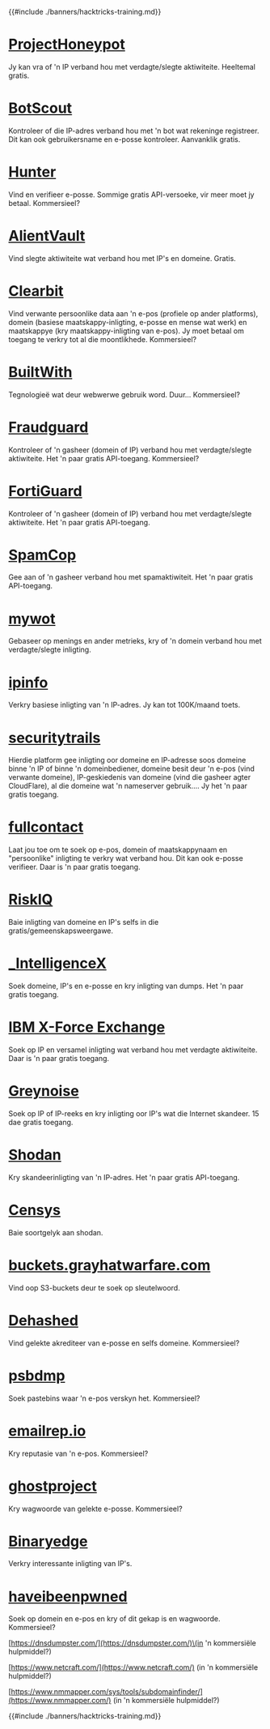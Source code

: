 {{#include ./banners/hacktricks-training.md}}

# [ProjectHoneypot](https://www.projecthoneypot.org/)

Jy kan vra of 'n IP verband hou met verdagte/slegte aktiwiteite. Heeltemal gratis.

# [**BotScout**](http://botscout.com/api.htm)

Kontroleer of die IP-adres verband hou met 'n bot wat rekeninge registreer. Dit kan ook gebruikersname en e-posse kontroleer. Aanvanklik gratis.

# [Hunter](https://hunter.io/)

Vind en verifieer e-posse. 
Sommige gratis API-versoeke, vir meer moet jy betaal. 
Kommersieel?

# [AlientVault](https://otx.alienvault.com/api)

Vind slegte aktiwiteite wat verband hou met IP's en domeine. Gratis.

# [Clearbit](https://dashboard.clearbit.com/)

Vind verwante persoonlike data aan 'n e-pos \(profiele op ander platforms\), domein \(basiese maatskappy-inligting, e-posse en mense wat werk\) en maatskappye \(kry maatskappy-inligting van e-pos\). 
Jy moet betaal om toegang te verkry tot al die moontlikhede. 
Kommersieel?

# [BuiltWith](https://builtwith.com/)

Tegnologieë wat deur webwerwe gebruik word. Duur... 
Kommersieel?

# [Fraudguard](https://fraudguard.io/)

Kontroleer of 'n gasheer \(domein of IP\) verband hou met verdagte/slegte aktiwiteite. Het 'n paar gratis API-toegang. 
Kommersieel?

# [FortiGuard](https://fortiguard.com/)

Kontroleer of 'n gasheer \(domein of IP\) verband hou met verdagte/slegte aktiwiteite. Het 'n paar gratis API-toegang.

# [SpamCop](https://www.spamcop.net/)

Gee aan of 'n gasheer verband hou met spamaktiwiteit. Het 'n paar gratis API-toegang.

# [mywot](https://www.mywot.com/)

Gebaseer op menings en ander metrieks, kry of 'n domein verband hou met verdagte/slegte inligting.

# [ipinfo](https://ipinfo.io/)

Verkry basiese inligting van 'n IP-adres. Jy kan tot 100K/maand toets.

# [securitytrails](https://securitytrails.com/app/account)

Hierdie platform gee inligting oor domeine en IP-adresse soos domeine binne 'n IP of binne 'n domeinbediener, domeine besit deur 'n e-pos \(vind verwante domeine\), IP-geskiedenis van domeine \(vind die gasheer agter CloudFlare\), al die domeine wat 'n nameserver gebruik.... 
Jy het 'n paar gratis toegang.

# [fullcontact](https://www.fullcontact.com/)

Laat jou toe om te soek op e-pos, domein of maatskappynaam en "persoonlike" inligting te verkry wat verband hou. Dit kan ook e-posse verifieer. Daar is 'n paar gratis toegang.

# [RiskIQ](https://www.spiderfoot.net/documentation/)

Baie inligting van domeine en IP's selfs in die gratis/gemeenskapsweergawe.

# [\_IntelligenceX](https://intelx.io/)

Soek domeine, IP's en e-posse en kry inligting van dumps. Het 'n paar gratis toegang.

# [IBM X-Force Exchange](https://exchange.xforce.ibmcloud.com/)

Soek op IP en versamel inligting wat verband hou met verdagte aktiwiteite. Daar is 'n paar gratis toegang.

# [Greynoise](https://viz.greynoise.io/)

Soek op IP of IP-reeks en kry inligting oor IP's wat die Internet skandeer. 15 dae gratis toegang.

# [Shodan](https://www.shodan.io/)

Kry skandeerinligting van 'n IP-adres. Het 'n paar gratis API-toegang.

# [Censys](https://censys.io/)

Baie soortgelyk aan shodan.

# [buckets.grayhatwarfare.com](https://buckets.grayhatwarfare.com/)

Vind oop S3-buckets deur te soek op sleutelwoord.

# [Dehashed](https://www.dehashed.com/data)

Vind gelekte akrediteer van e-posse en selfs domeine. 
Kommersieel?

# [psbdmp](https://psbdmp.ws/)

Soek pastebins waar 'n e-pos verskyn het. 
Kommersieel?

# [emailrep.io](https://emailrep.io/key)

Kry reputasie van 'n e-pos. 
Kommersieel?

# [ghostproject](https://ghostproject.fr/)

Kry wagwoorde van gelekte e-posse. 
Kommersieel?

# [Binaryedge](https://www.binaryedge.io/)

Verkry interessante inligting van IP's.

# [haveibeenpwned](https://haveibeenpwned.com/)

Soek op domein en e-pos en kry of dit gekap is en wagwoorde. 
Kommersieel?

[https://dnsdumpster.com/](https://dnsdumpster.com/)\(in 'n kommersiële hulpmiddel?\)

[https://www.netcraft.com/](https://www.netcraft.com/) \(in 'n kommersiële hulpmiddel?\)

[https://www.nmmapper.com/sys/tools/subdomainfinder/](https://www.nmmapper.com/) \(in 'n kommersiële hulpmiddel?\)

{{#include ./banners/hacktricks-training.md}}
